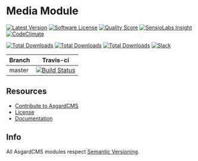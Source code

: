 # Media Module

[![Latest Version](https://img.shields.io/github/release/asgardcms/media.svg?style=flat-square)](https://github.com/asgardcms/media/releases)
[![Software License](https://img.shields.io/badge/license-MIT-brightgreen.svg?style=flat-square)](LICENSE.md)
[![Quality Score](https://img.shields.io/scrutinizer/g/asgardcms/media.svg?style=flat-square)](https://scrutinizer-ci.com/g/asgardcms/media)
[![SensioLabs Insight](https://img.shields.io/sensiolabs/i/648270bf-8b9c-4994-b006-a948fef307b2.svg)](https://insight.sensiolabs.com/projects/648270bf-8b9c-4994-b006-a948fef307b2)
[![CodeClimate](https://img.shields.io/codeclimate/github/AsgardCms/Media.svg)](https://codeclimate.com/github/AsgardCms/Media)

[![Total Downloads](https://img.shields.io/packagist/dd/asgardcms/media-module.svg?style=flat-square)](https://packagist.org/packages/asgardcms/media-module)
[![Total Downloads](https://img.shields.io/packagist/dm/asgardcms/media-module.svg?style=flat-square)](https://packagist.org/packages/asgardcms/media-module)
[![Total Downloads](https://img.shields.io/packagist/dt/asgardcms/media-module.svg?style=flat-square)](https://packagist.org/packages/asgardcms/media-module)
[![Slack](http://slack.asgardcms.com/badge.svg)](http://slack.asgardcms.com/)


| Branch | Travis-ci |
| ---------------- | --------------- |
| master  | [![Build Status](https://travis-ci.org/AsgardCms/Media.svg?branch=master)](https://travis-ci.org/AsgardCms/Media)  |

## Resources

- [Contribute to AsgardCMS](https://asgardcms.com/en/docs/getting-started/contributing)
- [License](LICENSE.md)
- [Documentation](http://asgardcms.com/docs/media-module/thumbnails)


## Info

All AsgardCMS modules respect [Semantic Versioning](http://semver.org/).
